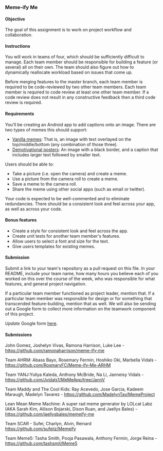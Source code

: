### Meme-ify Me

#### Objective

The goal of this assignment is to work on project workflow and collaboration.

#### Instructions

You will work in teams of four, which should be sufficiently difficult to manage.
Each team member should be responsible for building a feature (or several) all on their own. The team should also
figure out how to dynamically reallocate workload based on issues that come up.

Before merging features to the master branch, each team member is required to be code-reviewed by two other team
members. Each team member is required to code review at least one other team member. If a code review does not result
in any constructive feedback then a third code review is required.

#### Requirements

You'll be creating an Android app to add captions onto an image. There are two types of memes this should support:
* [Vanilla memes](http://www.quickmeme.com/img/21/21c71509584aaf9f6576b8aeb80ad0d5afa6114e6da2c79e3b0d1808c948b6e7.jpg): That is, an image with text overlayed on the top/middle/bottom (any combination of those three).
* [Demotivational posters](http://www.marcofolio.net/images/stories/fun/imagedump/demotivational_posters/simplicity.jpg): An image with a black border, and a caption that includes larger text followed by
smaller text.

Users should be able to:
* Take a picture (i.e. open the camera) and create a meme.
* Use a picture from the camera roll to create a meme.
* Save a meme to the camera roll.
* Share the meme using other social apps (such as email or twitter).

Your code is expected to be well-commented and to eliminate redundancies. There should be a consistent look
and feel across your app, as well as across your code.

#### Bonus features

* Create a style for consistent look and feel across the app.
* Create unit tests for another team member's features.
* Allow users to select a font and size for the text.
* Give users templates for existing memes.

#### Submission

Submit a link to your team's repository as a pull request on this file. In your README, include your team name,
how many hours you believe each of you worked on this over the course of the week, who was responsible for what
features, and general project navigation.

If a particular team member functioned as project leader, mention that. If a particular team member was responsible
for design or for something that transcended feature-building, mention that as well. We will also be sending out a
Google form to collect more information on the teamwork component of this project.

*Update* Google form [here](https://docs.google.com/a/c4q.nyc/forms/d/1PxS_qG-1RhZJD4iNWtDrUqj_8eLurHBySjA_WfrX6Vw/viewform).

#### Submissions

John Gomez, Joshelyn Vivas, Ramona Harrison, Luke Lee - https://github.com/ramonaharrison/meme-ify-me

Team AHRM: Abass Bayo, Rosemary Fermin, Hoshiko Oki, Marbella Vidals - https://github.com/RosmaryFC/Meme-ify-Me-ARHM

Team YANJ:Yuliya Kaleda, Anthony McBride, Na Li, Janneisy Vidals - https://github.com/Jvidals1/MeMeApp/tree/JannV

Team Maddy and The Cool Kids: Ray Acevedo, Jose Garcia, Kadeem Maraugh, Madelyn Tavarez - https://github.com/MadelynTav/MemeProject

Lean Mean Meme Machine: A super rad meme generator by LOLcat Labz (AKA Sarah Kim, Allison Bojarski, Dison Ruan, and Jaellys Bales) - https://github.com/jaellysbales/memeify-me

Team SCAR - Sufei, Charlyn, Alvin, Reinard
https://github.com/sufeiiz/Memeify

Team Meme5: Tasha Smith, Pooja Pasawala, Anthony Fermin, Jorge Reina - https://github.com/tashsmit/Meme5
